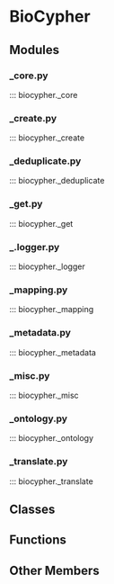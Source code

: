 
# BioCypher

## Modules

[//]: # (TODO yaxi: list all the submodules in biocypher and their purpose, for instance: _core.py. Hint: use mkdocstrings documentation)
### _core.py
::: biocypher._core
### _create.py
::: biocypher._create
### _deduplicate.py
::: biocypher._deduplicate
### _get.py
::: biocypher._get
### _.logger.py
::: biocypher._logger
### _mapping.py
::: biocypher._mapping
### _metadata.py
::: biocypher._metadata
### _misc.py
::: biocypher._misc
### _ontology.py
::: biocypher._ontology
### _translate.py
::: biocypher._translate

## Classes



## Functions



## Other Members
